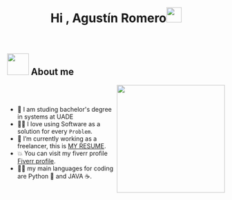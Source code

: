 <h1 align="center">Hi , Agustín Romero<img src="https://media.giphy.com/media/hvRJCLFzcasrR4ia7z/giphy.gif" width="35"></h1>
<br>

## <picture><img src = "https://github.com/7oSkaaa/7oSkaaa/blob/main/Images/about_me.gif?raw=true" width = 50px></picture> About me

<picture> <img align="right" src="https://github.com/7oSkaaa/7oSkaaa/blob/main/Images/Right_Side.gif?raw=true" width = 250px></picture>

<br><br>

- :school: I am studing bachelor's degree in systems at UADE
- :technologist: I love using Software as a solution for every `Problem`.
- :thinking: I’m currently working as a freelancer, this is [MY RESUME](https://media.licdn.com/dms/image/v2/D4D2DAQFQchYTU3th9Q/profile-treasury-image-shrink_1920_1920/profile-treasury-image-shrink_1920_1920/0/1725281211107?e=1725897600&v=beta&t=kuVkfQExFMQvDvQEWNahDKV-93F0wGAL_ONecAPZuhI).
- :boom: You can visit my fiverr profile <a href="https://www.fiverr.com/agustin_romero?public_mode=true">Fiverr profile</a>.
- :technologist: my main languages for coding are Python :snake: and JAVA :coffee:.
<br>


